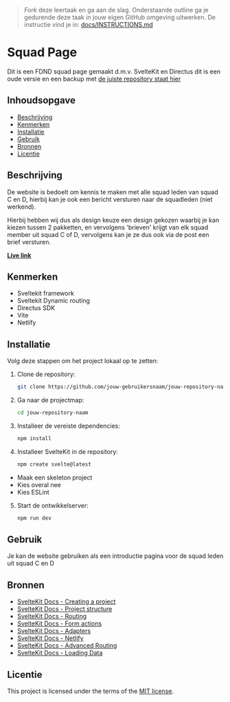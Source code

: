 > _Fork_ deze leertaak en ga aan de slag. Onderstaande outline ga je gedurende deze taak in jouw eigen GitHub omgeving uitwerken. De instructie vind je in: [docs/INSTRUCTIONS.md](docs/INSTRUCTIONS.md)

# Squad Page
Dit is een FDND squad page gemaakt d.m.v. SvelteKit en Directus dit is een oude versie en een backup met <a href="https://github.com/KaanKalmi/your-tribe-for-life-squad-page">de juiste repository staat hier</a>

## Inhoudsopgave

  * [Beschrijving](#beschrijving)
  * [Kenmerken](#kenmerken)
  * [Installatie](#installatie)
  * [Gebruik](#gebruik)
  * [Bronnen](#bronnen)
  * [Licentie](#licentie)

## Beschrijving
De website is bedoelt om kennis te maken met alle squad leden van squad C en D, hierbij kan je ook een bericht versturen naar de squadleden (niet werkend).

Hierbij hebben wij dus als design keuze een design gekozen waarbij je kan kiezen tussen 2 pakketten, en vervolgens 'brieven' krijgt van elk squad member uit squad C of D, vervolgens kan je ze dus ook via de post een brief versturen.

<!-- Voeg een mooie poster visual toe (Gebruik aub <img src=".." height=... width=...> -->

**[Live link](https://effortless-choux-a35df0.netlify.app/)**

## Kenmerken
- Sveltekit framework
- Sveltekit Dynamic routing
- Directus SDK
- Vite
- Netlify
  
## Installatie
Volg deze stappen om het project lokaal op te zetten:
1. Clone de repository:
   ```bash
   git clone https://github.com/jouw-gebruikersnaam/jouw-repository-naam.git
2. Ga naar de projectmap:
   ```bash
   cd jouw-repository-naam

3. Installeer de vereiste dependencies:
   ```bash
   npm install

4. Installeer SvelteKit in de repository:
   ```bash
   npm create svelte@latest

 - Maak een skeleton project
 - Kies overal nee
 - Kies ESLint

5. Start de ontwikkelserver:
   ```bash
   npm run dev
   ```
   
## Gebruik
Je kan de website gebruiken als een introductie pagina voor de squad leden uit squad C en D

## Bronnen
- [SvelteKit Docs - Creating a project](https://kit.svelte.dev/docs/creating-a-project)
- [SvelteKit Docs - Project structure](https://kit.svelte.dev/docs/project-structure)
- [SvelteKit Docs - Routing](https://kit.svelte.dev/docs/routing)
- [SvelteKit Docs - Form actions](https://kit.svelte.dev/docs/form-actions)
- [SvelteKit Docs - Adapters](https://kit.svelte.dev/docs/adapters)
- [SvelteKit Docs - Netlify](https://kit.svelte.dev/docs/adapter-netlify)
- [SvelteKit Docs - Advanced Routing](https://kit.svelte.dev/docs/advanced-routing)
- [SvelteKit Docs - Loading Data](https://kit.svelte.dev/docs/load)

## Licentie

This project is licensed under the terms of the [MIT license](./LICENSE).
